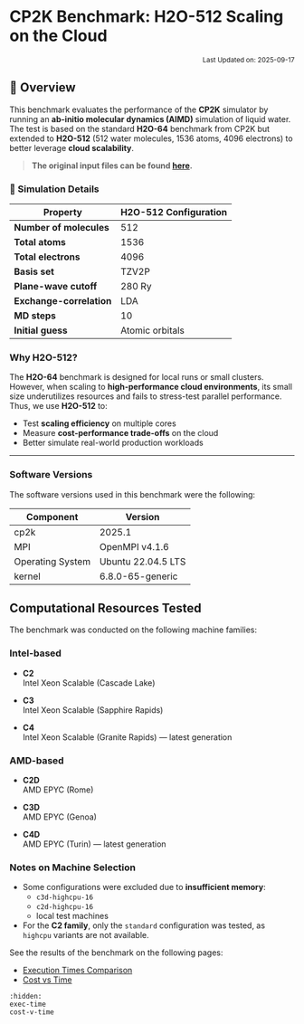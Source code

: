 # CP2K Benchmark: H2O-512 Scaling on the Cloud

<p align="right">
    <small>Last Updated on: 2025-09-17</small>
</p>

## 📌 Overview

This benchmark evaluates the performance of the **CP2K** simulator by running an **ab-initio molecular dynamics (AIMD)** simulation of liquid water.  
The test is based on the standard **H2O-64** benchmark from CP2K but extended to **H2O-512** (512 water molecules, 1536 atoms, 4096 electrons) to better leverage **cloud scalability**.


> **The original input files can be found [here](https://github.com/cp2k/cp2k/blob/master/benchmarks/QS/H2O-512.inp).**


### 🔬 Simulation Details

| **Property**                | **H2O-512** Configuration                |
|----------------------------|-----------------------------------------|
| **Number of molecules**    | 512                                    |
| **Total atoms**            | 1536                                   |
| **Total electrons**        | 4096                                   |
| **Basis set**             | TZV2P                                  |
| **Plane-wave cutoff**      | 280 Ry                                |
| **Exchange-correlation**   | LDA                                   |
| **MD steps**              | 10                                     |
| **Initial guess**         | Atomic orbitals                        |

### Why H2O-512?

The **H2O-64** benchmark is designed for local runs or small clusters.  
However, when scaling to **high-performance cloud environments**, its small size underutilizes resources and fails to stress-test parallel performance.  
Thus, we use **H2O-512** to:

- Test **scaling efficiency** on multiple cores
- Measure **cost-performance trade-offs** on the cloud  
- Better simulate real-world production workloads

---

### Software Versions
The software versions used in this benchmark were the following:

| Component              | Version                               |
|------------------------|---------------------------------------|
| cp2k                  | 2025.1                                |
| MPI                  | OpenMPI v4.1.6              |
| Operating System       |Ubuntu 22.04.5 LTS|
| kernel                 | 6.8.0-65-generic                     |


## Computational Resources Tested

The benchmark was conducted on the following machine families:

### Intel-based
- **C2**  
  Intel Xeon Scalable (Cascade Lake)

- **C3**  
  Intel Xeon Scalable (Sapphire Rapids)

- **C4**  
  Intel Xeon Scalable (Granite Rapids) — latest generation

### AMD-based
- **C2D**  
  AMD EPYC (Rome)

- **C3D**  
  AMD EPYC (Genoa)

- **C4D**  
  AMD EPYC (Turin) — latest generation

### Notes on Machine Selection
- Some configurations were excluded due to **insufficient memory**:  
  - `c3d-highcpu-16`  
  - `c2d-highcpu-16`  
  - local test machines  
- For the **C2 family**, only the `standard` configuration was tested, as `highcpu` variants are not available.

See the results of the benchmark on the following pages:
- [Execution Times Comparison](exec-time)
- [Cost vs Time](cost-v-time)

```{toctree}
:hidden:
exec-time
cost-v-time
```